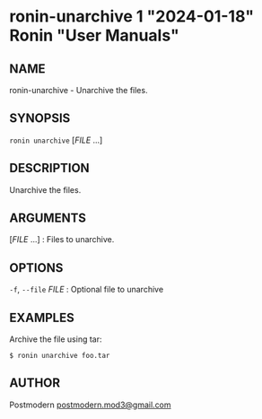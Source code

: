 # ronin-unarchive 1 "2024-01-18" Ronin "User Manuals"

## NAME

ronin-unarchive - Unarchive the files.

## SYNOPSIS

`ronin unarchive` [*FILE* ...]

## DESCRIPTION

Unarchive the files.

## ARGUMENTS

[*FILE* ...]
: Files to unarchive.

## OPTIONS

`-f`, `--file` *FILE*
: Optional file to unarchive

## EXAMPLES

Archive the file using tar:

    $ ronin unarchive foo.tar

## AUTHOR

Postmodern <postmodern.mod3@gmail.com>